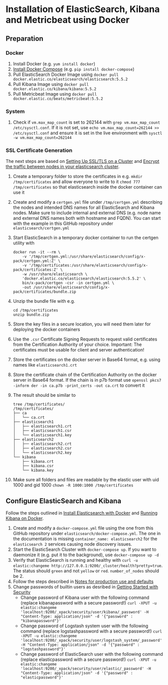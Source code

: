 # Installation of ElasticSearch, Kibana and Metricbeat using Docker

## Preparation

### Docker

1. Install Docker (e.g. `yum install docker`)
2. [Install Docker Compose](https://docs.docker.com/compose/install/#install-compose) (e.g. `pip install docker-compose`)
3. Pull ElasticSearch Docker Image using `docker pull docker.elastic.co/elasticsearch/elasticsearch:5.5.2`
4. Pull Kibana Image using `docker pull docker.elastic.co/kibana/kibana:5.5.2`
5. Pull Metricbeat Image using `docker pull docker.elastic.co/beats/metricbeat:5.5.2`

### System

1. Check if `vm.max_map_count` is set to 262144 with `grep vm.max_map_count /etc/sysctl.conf`. If it is not set, use `echo vm.max_map_count=262144 >> /etc/sysctl.conf` and ensure it is set in the live environment with `sysctl -w vm.max_map_count=262144`

### SSL Certificate Generation

The next steps are based on [Setting Up SSL/TLS on a Cluster](https://www.elastic.co/guide/en/x-pack/current/ssl-tls.html) and [Encrypt the traffic between nodes in your elasticsearch cluster](https://kupczynski.info/2017/04/02/elasticsearch-fun-with-tls.html).

1. Create a temporary folder to store the certificates in e.g. `mkdir /tmp/certificates` and allow everyone to write to it `chmod 777 /tmp/certificates` so that elasticsearch inside the docker container can use it
2. Create and modify a `certgen.yml` file under `/tmp/certgen.yml` describing the nodes and intended DNS names for all ElasticSearch and Kibana nodes. Make sure to include internal and external DNS (e.g. node name and external DNS names both with hostname and FQDN). You can start with the example in this GitHub repository under `elasticsearch/certgen.yml`
3. Start ElasticSearch in a temporary docker container to run the certgen utility with 
    
       docker run -it --rm \
           -v '/tmp/certgen.yml:/usr/share/elasticsearch/config/x-pack/certgen.yml:Z' \
           -v '/tmp/certificates:/usr/share/elasticsearch/config/x-pack/certificates:Z' \
           -w /usr/share/elasticsearch \
           'docker.elastic.co/elasticsearch/elasticsearch:5.5.2' \
           bin/x-pack/certgen -csr -in certgen.yml \
           -out /usr/share/elasticsearch/config/x-pack/certificates/bundle.zip

4. Unzip the bundle file with e.g.

       cd /tmp/certificates
       unzip bundle.zip

5. Store the key files in a secure location, you will need them later for deploying the docker containers
6. Use the `.csr` Certificate Signing Requests to request valid certificates from the Certification Authority of your choice. Important: The certificates must be usable for client and server authentication!
7. Store the certificates on the docker server in Base64 format, e.g. using names like `elasticsearch1.crt`
8. Store the certificate chain of the Certification Authority on the docker server in Base64 format. If the chain is in p7b format use `openssl pkcs7 -inform der -in ca.p7b -print_certs -out ca.crt` to convert it
9. The result should be similar to

       tree /tmp/certificates/
       /tmp/certificates/
       ├── ca
       │   └── ca.crt
       ├── elasticsearch1
       │   ├── elasticsearch1.crt
       │   ├── elasticsearch1.csr
       │   └── elasticsearch1.key
       ├── elasticsearch2
       │   ├── elasticsearch2.crt
       │   ├── elasticsearch2.csr
       │   └── elasticsearch2.key
       └── kibana
           ├── kibana.crt
           ├── kibana.csr
           └── kibana.key

10. Make sure all folders and files are readable by the elastic user with uid 1000 and gid 1000 `chown -R 1000:1000 /tmp/certificates`

## Configure ElasticSearch and Kibana

Follow the steps outlined in [Install Elasticsearch with Docker](https://www.elastic.co/guide/en/elasticsearch/reference/5.5/docker.html#_security_note) and [Running Kibana on Docker](https://www.elastic.co/guide/en/kibana/5.5/docker.html).

1. Create and modify a `docker-compose.yml` file using the one from this GitHub repository under `elasticsearch/docker-compose.yml`. The one in the documentation is missing `container_name: elasticsearch2` for the `elasticsearch 2` services causing node discovery issues.
2. Start the ElasticSearch Cluster with `docker-compose up`. If you want to daemonize it (e.g. put it to the background), use `docker-compose up -d`
3. Verify that ElasticSearch is running and healthy with `curl -u elastic:changeme http://127.0.0.1:9200/_cluster/health?pretty=true`. The status should `green` and not `yellow` or `red`. `number_of_nodes` should be 2.
4. Follow the steps described in [Notes for production use and defaults](https://www.elastic.co/guide/en/elasticsearch/reference/5.5/docker.html#_notes_for_production_use_and_defaults)
5. Change passwords of builtin users as desribed in [Getting Started with Security](https://www.elastic.co/guide/en/x-pack/5.5/security-getting-started.html)
    - Change password of Kibana user with the following command (replace kibanapassword with a secure password!) `curl -XPUT -u elastic:changeme 'localhost:9200/_xpack/security/user/kibana/_password' -H "Content-Type: application/json" -d '{"password" : "kibanapassword"}'`
    - Change password of Logstash system user with the following command (replace logstashpassword with a secure password!) `curl -XPUT -u elastic:changeme 'localhost:9200/_xpack/security/user/logstash_system/_password' -H "Content-Type: application/json" -d '{"password" : "logstashpassword"}'`
    - Change password of ElasticSearch user with the following command (replace elasticpassword with a secure password!) `curl -XPUT -u elastic:changeme 'localhost:9200/_xpack/security/user/elastic/_password' -H "Content-Type: application/json" -d '{"password" : "elasticpassword"}'`

